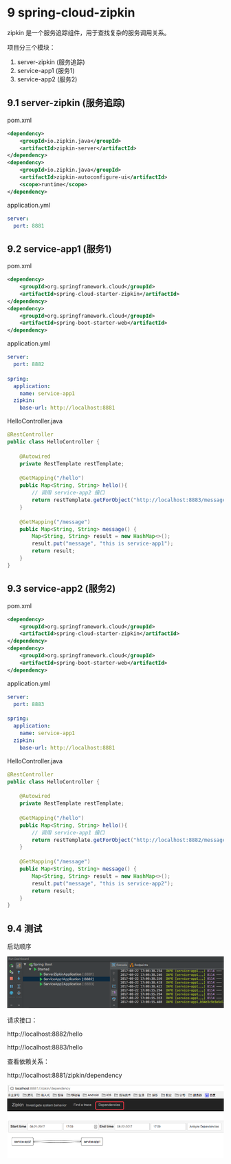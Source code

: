 

# 9 spring-cloud-zipkin

zipkin 是一个服务追踪组件，用于查找复杂的服务调用关系。

项目分三个模块：

1. server-zipkin (服务追踪)
2. service-app1 (服务1)
3. service-app2 (服务2)

## 9.1 server-zipkin (服务追踪)

pom.xml

```xml
<dependency>
	<groupId>io.zipkin.java</groupId>
	<artifactId>zipkin-server</artifactId>
</dependency>
<dependency>
	<groupId>io.zipkin.java</groupId>
	<artifactId>zipkin-autoconfigure-ui</artifactId>
	<scope>runtime</scope>
</dependency>
```

application.yml

```yaml
server:
  port: 8881
```

## 9.2 service-app1 (服务1)

pom.xml

```xml
<dependency>
	<groupId>org.springframework.cloud</groupId>
	<artifactId>spring-cloud-starter-zipkin</artifactId>
</dependency>
<dependency>
	<groupId>org.springframework.cloud</groupId>
	<artifactId>spring-boot-starter-web</artifactId>
</dependency>
```

application.yml

```yaml
server:
  port: 8882

spring:
  application:
    name: service-app1
  zipkin:
    base-url: http://localhost:8881
```

HelloController.java

```java
@RestController
public class HelloController {
    
    @Autowired
    private RestTemplate restTemplate;

    @GetMapping("/hello")
    public Map<String, String> hello(){
    	// 调用 service-app2 接口
        return restTemplate.getForObject("http://localhost:8883/message", Map.class);
    }

    @GetMapping("/message")
    public Map<String, String> message() {
        Map<String, String> result = new HashMap<>();
        result.put("message", "this is service-app1");
        return result;
    }
}

```

## 9.3 service-app2 (服务2)

pom.xml

```xml
<dependency>
	<groupId>org.springframework.cloud</groupId>
	<artifactId>spring-cloud-starter-zipkin</artifactId>
</dependency>
<dependency>
	<groupId>org.springframework.cloud</groupId>
	<artifactId>spring-boot-starter-web</artifactId>
</dependency>
```

application.yml

```yaml
server:
  port: 8883

spring:
  application:
    name: service-app1
  zipkin:
    base-url: http://localhost:8881
```

HelloController.java

```java
@RestController
public class HelloController {

    @Autowired
    private RestTemplate restTemplate;

    @GetMapping("/hello")
    public Map<String, String> hello(){
    	// 调用 service-app1 接口
        return restTemplate.getForObject("http://localhost:8882/message", Map.class);
    }

    @GetMapping("/message")
    public Map<String, String> message() {
        Map<String, String> result = new HashMap<>();
        result.put("message", "this is service-app2");
        return result;
    }
}
```

## 9.4 测试

启动顺序

![image](../images/zipkin2.png)

请求接口：

http://localhost:8882/hello

http://localhost:8883/hello


查看依赖关系：

http://localhost:8881/zipkin/dependency

![image](../images/zipkin1.png)
